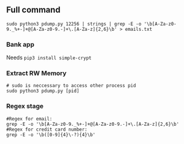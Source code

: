 ## Full command
```sudo python3 pdump.py 12256 | strings | grep -E -o '\b[A-Za-z0-9._%+-]+@[A-Za-z0-9.-]+\.[A-Za-z]{2,6}\b' > emails.txt```

### Bank app
Needs ```pip3 install simple-crypt```

### Extract RW Memory
```
# sudo is neccessary to access other process pid
sudo python3 pdump.py [pid]
```
### Regex stage
```
#Regex for email:
grep -E -o '\b[A-Za-z0-9._%+-]+@[A-Za-z0-9.-]+\.[A-Za-z]{2,6}\b'
#Regex for credit card number:
grep -E -o '\b([0-9]{4}\-?){4}\b'
```
